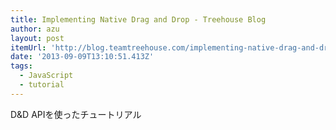 ```yaml
---
title: Implementing Native Drag and Drop - Treehouse Blog
author: azu
layout: post
itemUrl: 'http://blog.teamtreehouse.com/implementing-native-drag-and-drop'
date: '2013-09-09T13:10:51.413Z'
tags:
  - JavaScript
  - tutorial
---
```

D&D APIを使ったチュートリアル
